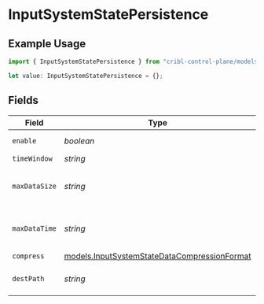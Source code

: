 # InputSystemStatePersistence

## Example Usage

```typescript
import { InputSystemStatePersistence } from "cribl-control-plane/models";

let value: InputSystemStatePersistence = {};
```

## Fields

| Field                                                                                                                | Type                                                                                                                 | Required                                                                                                             | Description                                                                                                          |
| -------------------------------------------------------------------------------------------------------------------- | -------------------------------------------------------------------------------------------------------------------- | -------------------------------------------------------------------------------------------------------------------- | -------------------------------------------------------------------------------------------------------------------- |
| `enable`                                                                                                             | *boolean*                                                                                                            | :heavy_minus_sign:                                                                                                   | Spool metrics to disk for Cribl Edge and Search                                                                      |
| `timeWindow`                                                                                                         | *string*                                                                                                             | :heavy_minus_sign:                                                                                                   | Time span for each file bucket                                                                                       |
| `maxDataSize`                                                                                                        | *string*                                                                                                             | :heavy_minus_sign:                                                                                                   | Maximum disk space allowed to be consumed (examples: 420MB, 4GB). When limit is reached, older data will be deleted. |
| `maxDataTime`                                                                                                        | *string*                                                                                                             | :heavy_minus_sign:                                                                                                   | Maximum amount of time to retain data (examples: 2h, 4d). When limit is reached, older data will be deleted.         |
| `compress`                                                                                                           | [models.InputSystemStateDataCompressionFormat](../models/inputsystemstatedatacompressionformat.md)                   | :heavy_minus_sign:                                                                                                   | N/A                                                                                                                  |
| `destPath`                                                                                                           | *string*                                                                                                             | :heavy_minus_sign:                                                                                                   | Path to use to write metrics. Defaults to $CRIBL_HOME/state/system_state                                             |